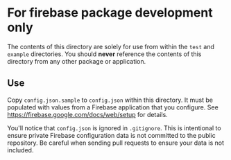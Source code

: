 # For firebase package development only

The contents of this directory are solely for use from within the `test` and
`example` directories. You should **never** reference the contents of this
directory from any other package or application.

## Use

Copy `config.json.sample` to `config.json` within this directory.
It must be populated with values from a Firebase application that you configure.
See https://firebase.google.com/docs/web/setup for details.

You'll notice that `config.json` is ignored in `.gitignore`. This is intentional
to ensure private Firebase configuration data is not committed to the public
repository. Be careful when sending pull requests to ensure your data is not
included.
